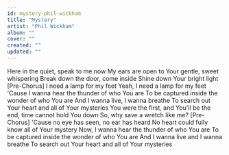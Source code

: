 ```yaml
---
id: mystery-phil-wickham
title: "Mystery"
artist: "Phil Wickham"
album: ""
cover: ""
created: ""
updated: ""
---
```


Here in the quiet, speak to me now
My ears are open to Your gentle, sweet whispering
Break down the door, come inside
Shine down Your bright light
[Pre-Chorus]
I need a lamp for my feet
Yeah, I need a lamp for my feet
'Cause I wanna hear the thunder of who You are
To be captured inside the wonder of who You are
And I wanna live, I wanna breathe
To search out Your heart and all of Your mysteries
You were the first, and You'll be the end, time cannot hold You down
So, why save a wretch like me?
[Pre-Chorus]
'Cause no eye has seen, no ear has heard
No heart could fully know all of Your mystery
Now, I wanna hear the thunder of who You are
To be captured inside the wonder of who You are
And I wanna live and I wanna breathe
To search out Your heart and all of Your mysteries